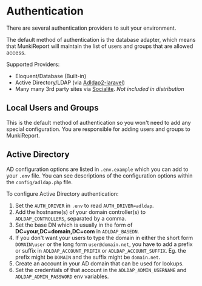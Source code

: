 # Authentication

There are several authentication providers to suit your environment.

The default method of authentication is the database adapter, which means that
MunkiReport will maintain the list of users and groups that are allowed access.

Supported Providers:

- Eloquent/Database (Built-in)
- Active Directory/LDAP (via [Adldap2-laravel](https://github.com/Adldap2/Adldap2-laravel))
- Many many 3rd party sites via [Socialite](https://github.com/laravel/socialite).
  *Not included in distribution*
  
## Local Users and Groups

This is the default method of authentication so you won't need to add any special
configuration. You are responsible for adding users and groups to MunkiReport.

## Active Directory

AD configuration options are listed in `.env.example` which you can add to your `.env`
file. You can see descriptions of the configuration options within the `config/adldap.php` file.

To configure Active Directory authentication:

1. Set the `AUTH_DRIVER` in `.env` to read `AUTH_DRIVER=adldap`.
2. Add the hostname(s) of your domain controller(s) to `ADLDAP_CONTROLLERS`, separated by a comma.
3. Set the base DN which is usually in the form of **DC=your,DC=domain,DC=com** in `ADLDAP_BASEDN`.
4. If you don't want your users to type the domain in either the short form `DOMAIN\user` or the long form 
   `user@domain.net`, you have to add a prefix or suffix in `ADLDAP_ACCOUNT_PREFIX` or `ADLDAP_ACCOUNT_SUFFIX`.
   Eg. the prefix might be `DOMAIN` and the suffix might be `domain.net`.
5. Create an account in your AD domain that can be used for lookups.
6. Set the credentials of that account in the `ADLDAP_ADMIN_USERNAME` and `ADLDAP_ADMIN_PASSWORD` env variables.

